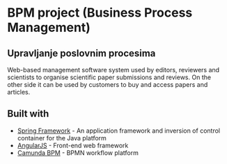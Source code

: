 # BPM project (Business Process Management)
## Upravljanje poslovnim procesima 

Web-based management software system used by editors, reviewers and scientists to organise scientific paper submissions and reviews. 
On the other side it can be used by customers to buy and access papers and articles.

## Built with
 * [Spring Framework](https://spring.io/) - An application framework and inversion of control container for the Java platform
 * [AngularJS](https://angularjs.org/) - Front-end web framework
 * [Camunda BPM](https://camunda.com/) - BPMN workflow platform

